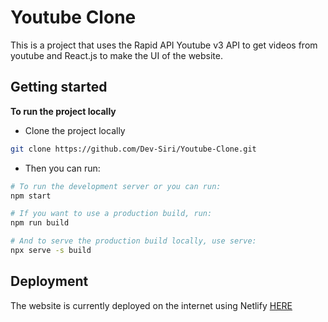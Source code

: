 # Youtube Clone

This is a project that uses the Rapid API Youtube v3 API to get videos from youtube and React.js to make the UI of the website.

## Getting started

**To run the project locally**

- Clone the project locally

```sh
git clone https://github.com/Dev-Siri/Youtube-Clone.git
```

- Then you can run:

```sh
# To run the development server or you can run:
npm start

# If you want to use a production build, run:
npm run build

# And to serve the production build locally, use serve:
npx serve -s build
```

## Deployment

The website is currently deployed on the internet using Netlify [HERE](https://siri-youtube-app.netlify.app)
